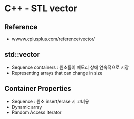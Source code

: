 # C++ - STL vector
## Reference
* wwww.cplusplus.com/reference/vector/

## std::vector
- Sequence containers : 원소들이 메모리 상에 연속적으로 저장
- Representing arrays that can change in size

## Container Properties
- Sequence : 원소 insert/erase 시 고비용
- Dynamic array
- Random Access Iterator
